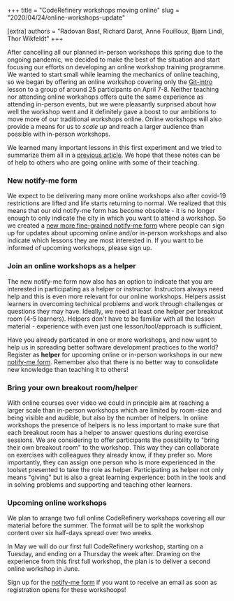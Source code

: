 +++
title = "CodeRefinery workshops moving online"
slug = "2020/04/24/online-workshops-update"

[extra]
authors = "Radovan Bast, Richard Darst, Anne Fouilloux, Bjørn Lindi, Thor Wikfeldt"
+++

After cancelling all our planned in-person workshops this spring due
to the ongoing pandemic, we decided to make the best of the situation
and start focusing our efforts on developing an online workshop
training programme. We wanted to start small while learning the
mechanics of online teaching, so we began by offering an online
workshop covering only the
[Git-intro](https://coderefinery.github.io/git-intro/) lesson to a
group of around 25 participants on April 7-8. Neither teaching nor
attending online workshops offers quite the same experience as
attending in-person events, but we were pleasantly surprised about how
well the workshop went and it definitely gave a boost to our ambitions
to move more of our traditional workshops online. Online workshops will
also provide a means for us to *scale up* and reach a larger audience
than possible with in-person workshops.

We learned many important lessons in this first experiment and we
tried to summarize them all in a [previous
article](https://coderefinery.org/blog/2020/04/14/first-online-workshop/). We
hope that these notes can be of help to others who are going online
with some of their teaching.


### New notify-me form

We expect to be delivering many more online workshops also after
covid-19 restrictions are lifted and life starts returning to
normal. We realized that this means that our old notify-me form has
become obsolete - it is no longer enough to only indicate the
city in which you want to attend a workshop. So we created a [new more
fine-grained notify-me
form](https://coderefinery.org/workshops/upcoming/#notify-me) where
people can sign up for updates about upcoming online and/or in-person
workshops and also indicate which lessons they are most interested
in. If you want to be informed of upcoming workshops, please sign
up.



### Join an online workshops as a helper

The new notify-me form now also has an option to indicate that you are
interested in participating as a helper or instructor.  Instructors
always need help and this is even more relevant for our online
workshops. Helpers assist learners in overcoming technical problems
and work through challenges or questions they may have. Ideally, we
need at least one helper per breakout room (4-5 learners). Helpers
don't have to be familiar with all the lesson material - experience
with even just one lesson/tool/approach is sufficient.

Have you already particated in one or more workshops, and now want to
help us in spreading better software development practices to the world?
Register as **helper** for upcoming online or in-person workshops in our
new [notify-me
form](https://coderefinery.org/workshops/upcoming/#notify-me). Remember
also that there is no better way to consolidate new knowledge than
teaching it to others!


### Bring your own breakout room/helper

With online courses over video we could in principle aim at reaching a
larger scale than in-person workshops which are limited by room-size
and being visible and audible, but also by the number of helpers. In
online workshops the presence of helpers is no less important to make
sure that each breakout room has a helper to answer questions during
exercise sessions. We are considering to offer participants the
possibility to "bring their own breakout room" to the workshop. This
way they can collaborate on exercises with colleagues they already
know, if they prefer so. More importantly, they can assign one person
who is more experienced in the toolset presented to take the role as
helper. Participating as helper not only means "giving" but is also a
great learning experience: both in the tools and in solving problems
and supporting and teaching other learners.

### Upcoming online workshops

We plan to arrange two full online CodeRefinery workshops covering all
our material before the summer. The format will be to split the
workshop content over six half-days spread over two weeks.

In May we will do our first full CodeRefinery workshop, starting on a
Tuesday, and ending on a Thursday the week after. Drawing on the
experience from this first full workshop, the plan is to deliver a
second online workshop in June.

Sign up for the [notify-me
form](https://coderefinery.org/workshops/upcoming/#notify-me) if you
want to receive an email as soon as registration opens for these
workshoops!
